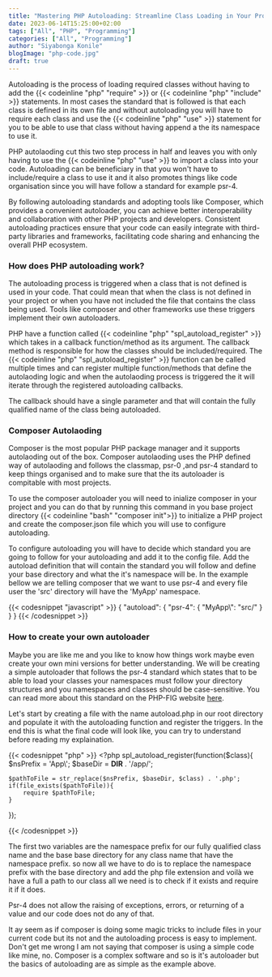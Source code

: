```yaml
---
title: "Mastering PHP Autoloading: Streamline Class Loading in Your Projects"
date: 2023-06-14T15:25:00+02:00
tags: ["All", "PHP", "Programming"]
categories: ["All", "Programming"]
author: "Siyabonga Konile"
blogImage: "php-code.jpg"
draft: true
---
```


Autoloading is the process of loading required classes without having to add the 
{{< codeinline "php" "require" >}} or {{< codeinline "php" "include" >}} statements.
In most cases the standard that is followed is that each class is defined in its own 
file and without autoloading you will have to require each class and use the {{< codeinline "php" "use" >}} 
statement for you to be able to use that class without having append a the its namespace to use it. 

PHP autolaoding cut this two step process in half and leaves you with only having to use the {{< codeinline "php" "use" >}} 
to import a class into your code. Autoloading can be beneficiary in that you won't have to include/require a class to use it and it also promotes things like code organisation since you will have follow a standard for example psr-4.

By following autoloading standards and adopting tools like Composer, which provides a convenient autoloader, you can achieve better interoperability and collaboration with other PHP projects and developers. Consistent autoloading practices ensure that your code can easily integrate with third-party libraries and frameworks, facilitating code sharing and enhancing the overall PHP ecosystem.

### How does PHP autoloading work?
The autoloading process is triggered when a class that is not defined is used in your code. That could mean that when the class is not defined in your project or when you have not included the file that contains the class being used. Tools like composer and other frameworks use these triggers implement their own autoloaders.

PHP have a function called {{< codeinline "php" "spl_autoload_register" >}} which takes in a callback function/method as its argument. The callback method is responsible for how the classes should be included/required. The {{< codeinline "php" "spl_autoload_register" >}} function can be called multiple times and can register multiple function/methods that define the autolaoding logic and when the autolaoding process is triggered the it will iterate through the registered autoloading callbacks.

The callback should have a single parameter and that will contain the fully qualified name of the class being autoloaded. 


### Composer Autolaoding
Composer is the most popular PHP package manager and it supports autolaoding out of the box. Composer autolaoding uses the PHP defined way of autolaoding and follows the classmap, psr-0 ,and psr-4 standard to keep things organised and to make sure that the its autoloader is compitable with most projects. 

To use the composer autoloader you will need to inialize composer in your project and you can do that by running this command in you base project directory {{< codeinline "bash" "composer init">}} to initialize a PHP project and create the composer.json file which you will use to configure autoloading. 

To configure autoloading you will have to decide which standard you are going to follow for your autoloading and add it to the config file. Add the autoload definition that will contain the standard you will follow and define your base directory and what the it's namespace will be. In the example bellow we are telling composer that we want to use psr-4 and every file user the 'src' directory will have the 'MyApp' namespace.

{{< codesnippet "javascript" >}}
{
    "autoload": {
        "psr-4": {
            "MyApp\\": "src/"
        }
    }
}
{{< /codesnippet >}}


### How to create your own autoloader
Maybe you are like me and you like to know how things work maybe even create your own mini versions for better understanding. We will be creating a simple autoloader that follows the psr-4 standard which states that to be able to load your classes your namespaces must follow your directory structures and you namespaces and classes should be case-sensitive. You can read more about this standard on the PHP-FIG website [here](http://localhost:1313/blog/).

Let's start by creating a file with the name autoload.php in our root directory and populate it with the autoloading function and register the triggers. In the end this is what the final code will look like, you can try to understand before reading my explaination.

{{< codesnippet "php" >}}
&lt;?php
spl_autoload_register(function($class){
    $nsPrefix  = 'App\\';
    $baseDir = __DIR__ . '/app/';

    $pathToFile = str_replace($nsPrefix, $baseDir, $class) . '.php';
    if(file_exists($pathToFile)){
        require $pathToFile;
    } 
});

{{< /codesnippet >}}

The first two variables are the namespace prefix for our fully qualified class name and the base base directory for any class name that have the namespace prefix. so now all we have to do is to replace the namespace prefix with the base directory and add the php file extension and voilà we have a full a path to our class all we need is to check if it exists and require it if it does.

Psr-4 does not allow the raising of exceptions, errors, or returning of a value and our code does not do any of that.

It ay seem as if composer is doing some magic tricks to include files in your current code but its not and the autoloading process is easy to implement. Don't get me wrong I am not saying that composer is using a simple code like mine, no. Composer is a complex software and so is it's autoloader but the basics of autoloading are as simple as the example above.